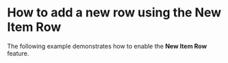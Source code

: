 # How to add a new row using the New Item Row


<p>The following example demonstrates how to enable the <strong>New Item Row</strong> feature.</p>

<br/>


